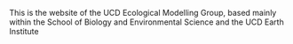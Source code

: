 This is the website of the UCD Ecological Modelling Group, based mainly within the School of Biology and Environmental Science and the UCD Earth Institute
